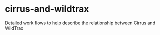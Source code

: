 # cirrus-and-wildtrax
Detailed work flows to help describe the relationship between Cirrus and WildTrax
